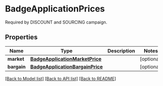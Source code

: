 # BadgeApplicationPrices

Required by DISCOUNT and SOURCING campaign.
## Properties
Name | Type | Description | Notes
------------ | ------------- | ------------- | -------------
**market** | [**BadgeApplicationMarketPrice**](BadgeApplicationMarketPrice.md) |  | [optional] 
**bargain** | [**BadgeApplicationBargainPrice**](BadgeApplicationBargainPrice.md) |  | [optional] 

[[Back to Model list]](../README.md#documentation-for-models) [[Back to API list]](../README.md#documentation-for-api-endpoints) [[Back to README]](../README.md)


